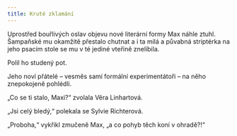 ```yaml
---
title: Kruté zklamání
---
```


Uprostřed bouřlivých oslav objevu nové literární formy Max náhle ztuhl. Šampaňské mu okamžitě přestalo chutnat a i ta milá a půvabná striptérka na jeho psacím stole se mu v té jediné vteřině znelíbila.

  

Polil ho studený pot.

Jeho noví přátelé – vesměs samí formální experimentátoři – na něho znepokojeně pohlédli.

„Co se ti stalo, Maxi?“ zvolala Věra Linhartová.

„Jsi celý bledý,“ polekala se Sylvie Richterová.

„Proboha,“ vykřikl zmučeně Max, „a co pohyb těch koní v ohradě?!“
